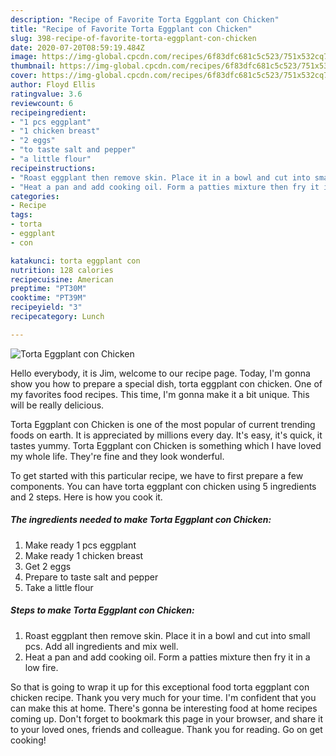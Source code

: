 ```yaml
---
description: "Recipe of Favorite Torta Eggplant con Chicken"
title: "Recipe of Favorite Torta Eggplant con Chicken"
slug: 398-recipe-of-favorite-torta-eggplant-con-chicken
date: 2020-07-20T08:59:19.484Z
image: https://img-global.cpcdn.com/recipes/6f83dfc681c5c523/751x532cq70/torta-eggplant-con-chicken-recipe-main-photo.jpg
thumbnail: https://img-global.cpcdn.com/recipes/6f83dfc681c5c523/751x532cq70/torta-eggplant-con-chicken-recipe-main-photo.jpg
cover: https://img-global.cpcdn.com/recipes/6f83dfc681c5c523/751x532cq70/torta-eggplant-con-chicken-recipe-main-photo.jpg
author: Floyd Ellis
ratingvalue: 3.6
reviewcount: 6
recipeingredient:
- "1 pcs eggplant"
- "1 chicken breast"
- "2 eggs"
- "to taste salt and pepper"
- "a little flour"
recipeinstructions:
- "Roast eggplant then remove skin. Place it in a bowl and cut into small pcs. Add all ingredients and mix well."
- "Heat a pan and add cooking oil. Form a patties mixture then fry it in a low fire."
categories:
- Recipe
tags:
- torta
- eggplant
- con

katakunci: torta eggplant con 
nutrition: 128 calories
recipecuisine: American
preptime: "PT30M"
cooktime: "PT39M"
recipeyield: "3"
recipecategory: Lunch

---
```



![Torta Eggplant con Chicken](https://img-global.cpcdn.com/recipes/6f83dfc681c5c523/751x532cq70/torta-eggplant-con-chicken-recipe-main-photo.jpg)

Hello everybody, it is Jim, welcome to our recipe page. Today, I'm gonna show you how to prepare a special dish, torta eggplant con chicken. One of my favorites food recipes. This time, I'm gonna make it a bit unique. This will be really delicious.

Torta Eggplant con Chicken is one of the most popular of current trending foods on earth. It is appreciated by millions every day. It's easy, it's quick, it tastes yummy. Torta Eggplant con Chicken is something which I have loved my whole life. They're fine and they look wonderful.




To get started with this particular recipe, we have to first prepare a few components. You can have torta eggplant con chicken using 5 ingredients and 2 steps. Here is how you cook it.

##### The ingredients needed to make Torta Eggplant con Chicken:

1. Make ready 1 pcs eggplant
1. Make ready 1 chicken breast
1. Get 2 eggs
1. Prepare to taste salt and pepper
1. Take a little flour




##### Steps to make Torta Eggplant con Chicken:

1. Roast eggplant then remove skin. Place it in a bowl and cut into small pcs. Add all ingredients and mix well.
1. Heat a pan and add cooking oil. Form a patties mixture then fry it in a low fire.




So that is going to wrap it up for this exceptional food torta eggplant con chicken recipe. Thank you very much for your time. I'm confident that you can make this at home. There's gonna be interesting food at home recipes coming up. Don't forget to bookmark this page in your browser, and share it to your loved ones, friends and colleague. Thank you for reading. Go on get cooking!
